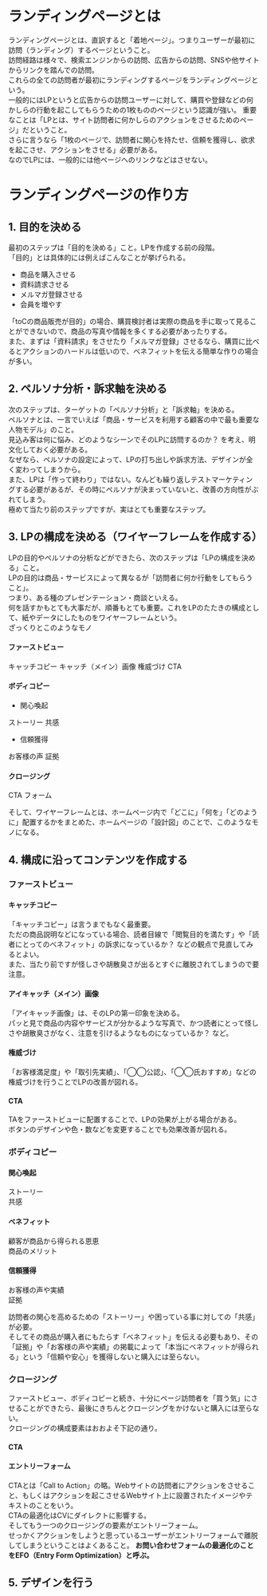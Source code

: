 # ランディングページとは
ランディングページとは、直訳すると「着地ページ」。つまりユーザーが最初に訪問（ランディング）するページということ。<br>
訪問経路は様々で、検索エンジンからの訪問、広告からの訪問、SNSや他サイトからリンクを踏んでの訪問。<br>
これらの全ての訪問者が最初にランディングするページをランディングページという。<br>
一般的にはLPというと広告からの訪問ユーザーに対して、購買や登録などの何かしらの行動を起こしてもらうための1枚もののページという認識が強い。
重要なことは「LPとは、サイト訪問者に何かしらのアクションをさせるためのページ」だということ。<br>
さらに言うなら「1枚のページで、訪問者に関心を持たせ、信頼を獲得し、欲求を起こさせ、アクションをさせる」必要がある。<br>
なのでLPには、一般的には他ページへのリンクなどはさせない。


# ランディングページの作り方
## 1. 目的を決める
最初のステップは「目的を決める」こと。LPを作成する前の段階。<br>
「目的」とは具体的には例えばこんなことが挙げられる。<br>

- 商品を購入させる
- 資料請求させる
- メルマガ登録させる
- 会員を増やす

「toCの商品販売が目的」の場合、購買検討者は実際の商品を手に取って見ることができないので、商品の写真や情報を多くする必要があったりする。<br>
また、まずは「資料請求」をさせたり「メルマガ登録」させるなら、購買に比べるとアクションのハードルは低いので、ベネフィットを伝える簡単な作りの場合が多い。

## 2. ペルソナ分析・訴求軸を決める
次のステップは、ターゲットの「ペルソナ分析」と「訴求軸」を決める。<br>
ペルソナとは、一言でいえば「商品・サービスを利用する顧客の中で最も重要な人物モデル」のこと。<br>
見込み客は何に悩み、どのようなシーンでそのLPに訪問するのか？ を考え、明文化しておく必要がある。<br>
なぜなら、ペルソナの設定によって、LPの打ち出しや訴求方法、デザインが全く変わってしまうから。<br>
また、LPは「作って終わり」ではない。なんども繰り返しテストマーケティングする必要があるが、その時にペルソナが決まっていないと、改善の方向性がぶれてしまう。<br>
極めて当たり前のステップですが、実はとても重要なステップ。

## 3. LPの構成を決める（ワイヤーフレームを作成する）
LPの目的やペルソナの分析などができたら、次のステップは「LPの構成を決める」こと。<br>
LPの目的は商品・サービスによって異なるが「訪問者に何か行動をしてもらうこと」。<br>
つまり、ある種のプレゼンテーション・商談といえる。<br>
何を話すかもとても大事だが、順番もとても重要。これをLPのたたきの構成として、紙やデータにしたものをワイヤーフレームという。<br>
ざっくりとこのようなモノ
#### ファーストビュー
キャッチコピー
キャッチ（メイン）画像
権威づけ
CTA

#### ボディコピー
- 関心喚起

ストーリー
共感

- 信頼獲得

お客様の声
証拠

#### クロージング
CTA
フォーム

そして、ワイヤーフレームとは、ホームページ内で「どこに」「何を」「どのように」配置するかをまとめた、ホームページの「設計図」のことで、このようなモノになる。

## 4. 構成に沿ってコンテンツを作成する
### ファーストビュー
#### キャッチコピー
「キャッチコピー」は言うまでもなく最重要。<br>
ただの商品説明などになっている場合、読者目線で「閲覧目的を満たす」や「読者にとってのベネフィット」の訴求になっているか？ などの観点で見直してみるとよい。<br>
また、当たり前ですが怪しさや胡散臭さが出るとすぐに離脱されてしまうので要注意。<br>
#### アイキャッチ（メイン）画像
「アイキャッチ画像」は、そのLPの第一印象を決める。<br>
パッと見で商品の内容やサービスが分かるような写真で、かつ読者にとって怪しさや胡散臭さがなく、注意を引けるようなものになっているか？ など。
#### 権威づけ
「お客様満足度」や「取引先実績」、「◯◯公認」、「◯◯氏おすすめ」などの権威づけを行うことでLPの改善が図れる。<br>
#### CTA
TAをファーストビューに配置することで、LPの効果が上がる場合がある。<br>
ボタンのデザインや色・数などを変更することでも効果改善が図れる。

### ボディコピー
#### 関心喚起
ストーリー<br>
共感<br>
#### ベネフィット
顧客が商品から得られる恩恵<br>
商品のメリット<br>
#### 信頼獲得
お客様の声や実績<br>
証拠<br>

訪問者の関心を高めるための「ストーリー」や困っている事に対しての「共感」が必要。<br>
そしてその商品が購入者にもたらす「ベネフィット」を伝える必要もあり、その「証拠」や「お客様の声や実績」の掲載によって「本当にベネフィットが得られる」という「信頼や安心」を獲得しないと購入には至らない。

### クロージング
ファーストビュー、ボディコピーと続き、十分にページ訪問者を「買う気」にさせることができたら、最後にきちんとクロージングをかけないと購入には至らない。<br>
クロージングの構成要素はおおよそ下記の通り。<br>
#### CTA
#### エントリーフォーム
CTAとは「Call to Action」の略。Webサイトの訪問者にアクションをさせること、もしくはアクションを起こさせるWebサイト上に設置されたイメージやテキストのことをいう。<br>
CTAの最適化はCVにダイレクトに影響する。<br>
そしてもう一つのクロージングの要素がエントリーフォーム。<br>
せっかくアクションをしようと思っているユーザーがエントリーフォームで離脱してしまうということはよくあること。<b>
お問い合わせフォームの最適化のことをEFO（Entry Form Optimization）と呼ぶ。
  
## 5. デザインを行う
